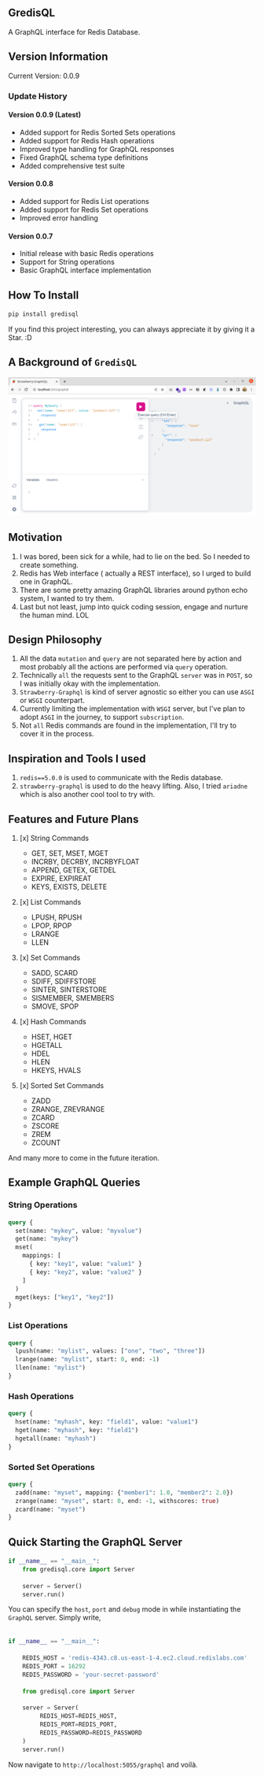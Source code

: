 ## GredisQL

A GraphQL interface for Redis Database.

## Version Information

Current Version: 0.0.9

### Update History

#### Version 0.0.9 (Latest)

- Added support for Redis Sorted Sets operations
- Added support for Redis Hash operations
- Improved type handling for GraphQL responses
- Fixed GraphQL schema type definitions
- Added comprehensive test suite

#### Version 0.0.8

- Added support for Redis List operations
- Added support for Redis Set operations
- Improved error handling

#### Version 0.0.7

- Initial release with basic Redis operations
- Support for String operations
- Basic GraphQL interface implementation

## How To Install

```python
pip install gredisql
```

If you find this project interesting, you can always appreciate it by giving it a Star. :D

## A Background of `GredisQL`

![background_image](/img/gredisql-bg.png)

## Motivation

1. I was bored, been sick for a while, had to lie on the bed. So I needed to create something.
2. Redis has Web interface ( actually a REST interface), so I urged to build one in GraphQL.
3. There are some pretty amazing GraphQL libraries around python echo system, I wanted to try them.
4. Last but not least, jump into quick coding session, engage and nurture the human mind. LOL

## Design Philosophy

1. All the data `mutation` and `query` are not separated here by action and most probably all the actions are performed via `query` operation.
2. Technically `all` the requests sent to the GraphQL `server` was in `POST`, so I was initially okay with the implementation.
3. `Strawberry-Graphql` is kind of server agnostic so either you can use `ASGI` or `WSGI` counterpart.
4. Currently limiting the implementation with `WSGI` server, but I've plan to adopt `ASGI` in the journey, to support `subscription`.
5. Not `all` Redis commands are found in the implementation, I'll try to cover it in the process.

## Inspiration and Tools I used

1. `redis==5.0.0` is used to communicate with the Redis database.
2. `strawberry-graphql` is used to do the heavy lifting. Also, I tried `ariadne` which is also another cool tool to try with.

## Features and Future Plans

1. [x] String Commands

   - GET, SET, MSET, MGET
   - INCRBY, DECRBY, INCRBYFLOAT
   - APPEND, GETEX, GETDEL
   - EXPIRE, EXPIREAT
   - KEYS, EXISTS, DELETE

2. [x] List Commands

   - LPUSH, RPUSH
   - LPOP, RPOP
   - LRANGE
   - LLEN

3. [x] Set Commands

   - SADD, SCARD
   - SDIFF, SDIFFSTORE
   - SINTER, SINTERSTORE
   - SISMEMBER, SMEMBERS
   - SMOVE, SPOP

4. [x] Hash Commands

   - HSET, HGET
   - HGETALL
   - HDEL
   - HLEN
   - HKEYS, HVALS

5. [x] Sorted Set Commands
   - ZADD
   - ZRANGE, ZREVRANGE
   - ZCARD
   - ZSCORE
   - ZREM
   - ZCOUNT

And many more to come in the future iteration.

## Example GraphQL Queries

### String Operations

```graphql
query {
  set(name: "mykey", value: "myvalue")
  get(name: "mykey")
  mset(
    mappings: [
      { key: "key1", value: "value1" }
      { key: "key2", value: "value2" }
    ]
  )
  mget(keys: ["key1", "key2"])
}
```

### List Operations

```graphql
query {
  lpush(name: "mylist", values: ["one", "two", "three"])
  lrange(name: "mylist", start: 0, end: -1)
  llen(name: "mylist")
}
```

### Hash Operations

```graphql
query {
  hset(name: "myhash", key: "field1", value: "value1")
  hget(name: "myhash", key: "field1")
  hgetall(name: "myhash")
}
```

### Sorted Set Operations

```graphql
query {
  zadd(name: "myset", mapping: {"member1": 1.0, "member2": 2.0})
  zrange(name: "myset", start: 0, end: -1, withscores: true)
  zcard(name: "myset")
}
```

## Quick Starting the GraphQL Server

```python
if __name__ == "__main__":
    from gredisql.core import Server

    server = Server()
    server.run()
```

You can specify the `host`, `port` and `debug` mode in while instantiating the `GraphQL` server.
Simply write,

```python

if __name__ == "__main__":

    REDIS_HOST = 'redis-4343.c8.us-east-1-4.ec2.cloud.redislabs.com'
    REDIS_PORT = 16292
    REDIS_PASSWORD = 'your-secret-password'

    from gredisql.core import Server

    server = Server(
         REDIS_HOST=REDIS_HOST,
         REDIS_PORT=REDIS_PORT,
         REDIS_PASSWORD=REDIS_PASSWORD
    )
    server.run()

```

Now navigate to `http://localhost:5055/graphql` and voilà.
